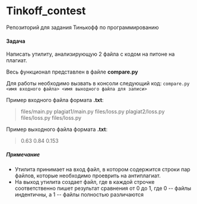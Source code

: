 # Tinkoff_contest
Репозиторий для задания Тинькофф по программированию

#### Задача
Написать утилиту, анализирующую 2 файла с кодом на питоне на плагиат.

Весь функционал представлен в файле **compare.py**

Для работы необходимо вызвать в консоли следующий код:
`compare.py <имя входного файла> <имя выходного файла для записи>`

Пример входного файла формата **.txt**:
> files/main.py plagiat1/main.py
files/loss.py plagiat2/loss.py
files/loss.py files/loss.py

Пример выходного файла формата **.txt**:
> 0.63
0.84
0.153

##### Примечание
- Утилита принимает на вход файл, в котором содержится строки пар файлов, которые необходимо проеврить на антиплагиат.
- На выход утилита создает файл, где в каждой строчке соответственно пишет результат сравнения от 0 до 1, где 0 -- файлы индентичны, а 1 -- файлы полностью различаются
